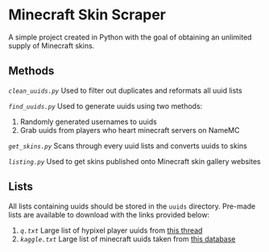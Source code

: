 # Minecraft Skin Scraper

A simple project created in Python with the goal of obtaining an unlimited supply of Minecraft skins.

## Methods

*`clean_uuids.py`*
Used to filter out duplicates and reformats all uuid lists

*`find_uuids.py`*
Used to generate uuids using two methods:
1. Randomly generated usernames to uuids
2. Grab uuids from players who heart minecraft servers on NameMC

*`get_skins.py`*
Scans through every uuid lists and converts uuids to skins

*`listing.py`*
Used to get skins published onto Minecraft skin gallery websites

## Lists

All lists containing uuids should be stored in the `uuids` directory. Pre-made lists are available to download with the links provided below:

1. *`q.txt`* Large list of hypixel player uuids from [this thread](https://hypixel.net/threads/mc-player-uuid-list-7-000-000.4706530/)
2. *`kaggle.txt`* Large list of minecraft uuids taken from [this database](https://www.kaggle.com/datasets/sha2048/minecraft-skin-dataset?select=Skins)
